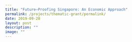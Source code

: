 ```yaml
---
title: "Future–Proofing Singapore: An Economic Approach"
permalink: /projects/thematic-grant/permalink/
date: 2019-09-28
layout: post
description: ""
image: ""
---
```

